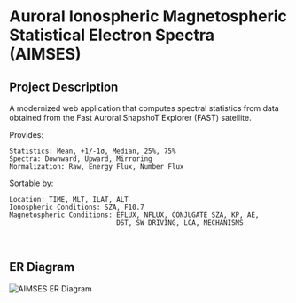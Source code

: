 # Auroral Ionospheric Magnetospheric Statistical Electron Spectra (AIMSES)

## Project Description
A modernized web application that computes spectral statistics from data obtained from the Fast Auroral SnapshoT Explorer (FAST) satellite. 

Provides:
```
Statistics: Mean, +1/-1σ, Median, 25%, 75%
Spectra: Downward, Upward, Mirroring
Normalization: Raw, Energy Flux, Number Flux
```

Sortable by:
```
Location: TIME, MLT, ILAT, ALT
Ionospheric Conditions: SZA, F10.7
Magnetospheric Conditions: EFLUX, NFLUX, CONJUGATE SZA, KP, AE, 
                           DST, SW DRIVING, LCA, MECHANISMS
```

<br/>

## ER Diagram
![AIMSES ER Diagram](https://github.com/bryanlee882001/AIMSES/assets/63344458/68d90a77-51c1-4d54-b87f-e695f073ba27)

